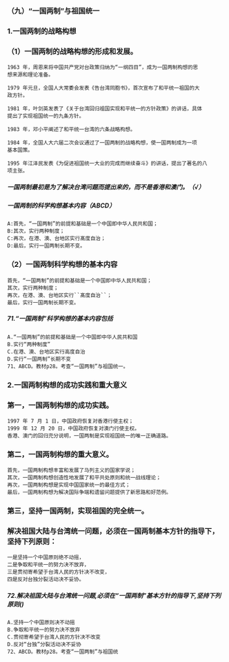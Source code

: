 ### （九）“一国两制”与祖国统一
### 1.一国两制的战略构想
### （1）一国两制的战略构想的形成和发展。
    1963 年，周恩来将中国共产党对台政策归纳为“一纲四目”，成为一国两制构想的思
    想来源和理论准备。
    
    1979 年元旦，全国人大常委会发表《告台湾同胞书》，首次宣布了和平统一祖国的大
    政方针。
    
    1981 年，叶剑英发表了《关于台湾回归祖国实现和平统一的方针政策》的讲话，具体
    提出了实现祖国统一的九条方针。
    
    1983 年，邓小平阐述了和平统一台湾的六条战略构想。
    
    1984 年，全国人大六届二次会议通过了一国两制的战略构想，使一国两制成为一项
    基本国策。
    
    1995 年江泽民发表《为促进祖国统一大业的完成而继续奋斗》的讲话，提出了著名的八
    项主张。

##### 一国两制最初是为了解决台湾问题而提出来的，而不是香港和澳门。（√）
##### 一国两制的科学构想基本内容（ABCD）
    A:首先，“一国两制”的前提和基础是一个中国即中华人民共和国；
    B:其次，实行两种制度；
    C:再次，在港、澳、台地区实行髙度自治；
    D:最后，实行一国两制长期不变。


### （2）一国两制科学构想的基本内容
    首先，“一国两制”的前提和基础是一个中国即中华人民共和国；
    其次，实行两种制度；
    再次，在港、澳、台地区实行``髙度自治``；
    最后，实行一国两制长期不变。

##### 71.“一国两制”科学构想的基本内容包括
    A.“一国两制”的前提和基础是一个中国即中华人民共和国
    B.实行“两种制度”
    C.在港、澳、台地区实行高度自治
    D.实行“一国两制”长期不变
    71、ABCD。教材p28。考查“一国两制”与祖国统一。

### 2.一国两制构想的成功实践和重大意义
### 第一，一国两制构想的成功实践。
    1997 年 7 月 1 日，中国政府恢复对香港行使主权；
    1999 年 12 月 20 日，中国政府恢复对澳门行使主权。
    香港、澳门的回归充分说明，一国两制是实现祖国统一的唯一正确道路。
    
### 第二，一国两制构想的重大意义。
    首先，一国两制构想丰富和发展了马列主义的国家学说；
    其次，一国两制构想创造性地发展了和平共处原则和统一战线理论；
    再次，一国两制构想是实现中国国家统一的最佳方式；
    最后，一国两制构想为解决国际争端和遗留问题提供了新思路和好范例。

### 第三，坚持一国两制，实现祖国的完全统一。
### 解决祖国大陆与台湾统一问题，必须在一国两制基本方针的指导下，坚持下列原则：
    一是坚持一个中国原则绝不动摇，
    二是争取和平统一的努力决不放弃，
    三是贯彻寄希望于台湾人民的方针决不改变，
    四是反对台独分裂活动决不妥协。

##### 72.解决祖国大陆与台湾统一问题,必须在“一国两制”基本方针的指导下,坚持下列原则()
    A.坚持一个中国原则决不动摇
    B.争取和平统一的努力决不放弃
    C.贯彻寄希望于台湾人民的方针决不改变
    D.反对“台独”分裂活动决不妥协
    72、ABCD。教材p28。考查“一国两制”与祖国统        